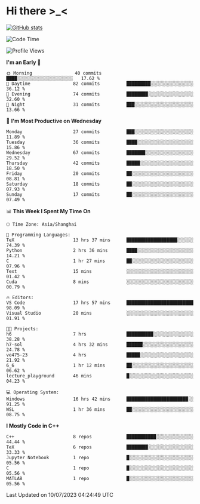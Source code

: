 # Hi there \>_<

[![GitHub stats](https://github-readme-stats.vercel.app/api?username=ARessegetesStery&show_icons=true&theme=transparent)](https://github.com/anuraghazra/github-readme-stats)

<!--START_SECTION:waka-->
![Code Time](http://img.shields.io/badge/Code%20Time-201%20hrs%202%20mins-blue)

![Profile Views](http://img.shields.io/badge/Profile%20Views-0-blue)

**I'm an Early 🐤** 

```text
🌞 Morning                40 commits          ████░░░░░░░░░░░░░░░░░░░░░   17.62 % 
🌆 Daytime                82 commits          █████████░░░░░░░░░░░░░░░░   36.12 % 
🌃 Evening                74 commits          ████████░░░░░░░░░░░░░░░░░   32.60 % 
🌙 Night                  31 commits          ███░░░░░░░░░░░░░░░░░░░░░░   13.66 % 
```
📅 **I'm Most Productive on Wednesday** 

```text
Monday                   27 commits          ███░░░░░░░░░░░░░░░░░░░░░░   11.89 % 
Tuesday                  36 commits          ████░░░░░░░░░░░░░░░░░░░░░   15.86 % 
Wednesday                67 commits          ███████░░░░░░░░░░░░░░░░░░   29.52 % 
Thursday                 42 commits          █████░░░░░░░░░░░░░░░░░░░░   18.50 % 
Friday                   20 commits          ██░░░░░░░░░░░░░░░░░░░░░░░   08.81 % 
Saturday                 18 commits          ██░░░░░░░░░░░░░░░░░░░░░░░   07.93 % 
Sunday                   17 commits          ██░░░░░░░░░░░░░░░░░░░░░░░   07.49 % 
```


📊 **This Week I Spent My Time On** 

```text
🕑︎ Time Zone: Asia/Shanghai

💬 Programming Languages: 
TeX                      13 hrs 37 mins      ███████████████████░░░░░░   74.39 % 
Python                   2 hrs 36 mins       ████░░░░░░░░░░░░░░░░░░░░░   14.21 % 
C                        1 hr 27 mins        ██░░░░░░░░░░░░░░░░░░░░░░░   07.96 % 
Text                     15 mins             ░░░░░░░░░░░░░░░░░░░░░░░░░   01.42 % 
Cuda                     8 mins              ░░░░░░░░░░░░░░░░░░░░░░░░░   00.79 % 

🔥 Editors: 
VS Code                  17 hrs 57 mins      █████████████████████████   98.09 % 
Visual Studio            20 mins             ░░░░░░░░░░░░░░░░░░░░░░░░░   01.91 % 

🐱‍💻 Projects: 
h6                       7 hrs               ██████████░░░░░░░░░░░░░░░   38.28 % 
h7-sol                   4 hrs 32 mins       ██████░░░░░░░░░░░░░░░░░░░   24.78 % 
ve475-23                 4 hrs               █████░░░░░░░░░░░░░░░░░░░░   21.92 % 
6_6                      1 hr 12 mins        ██░░░░░░░░░░░░░░░░░░░░░░░   06.62 % 
lecture_playground       46 mins             █░░░░░░░░░░░░░░░░░░░░░░░░   04.23 % 

💻 Operating System: 
Windows                  16 hrs 42 mins      ███████████████████████░░   91.25 % 
WSL                      1 hr 36 mins        ██░░░░░░░░░░░░░░░░░░░░░░░   08.75 % 
```

**I Mostly Code in C++** 

```text
C++                      8 repos             ███████████░░░░░░░░░░░░░░   44.44 % 
TeX                      6 repos             ████████░░░░░░░░░░░░░░░░░   33.33 % 
Jupyter Notebook         1 repo              █░░░░░░░░░░░░░░░░░░░░░░░░   05.56 % 
C                        1 repo              █░░░░░░░░░░░░░░░░░░░░░░░░   05.56 % 
MATLAB                   1 repo              █░░░░░░░░░░░░░░░░░░░░░░░░   05.56 % 
```




 Last Updated on 10/07/2023 04:24:49 UTC
<!--END_SECTION:waka-->
